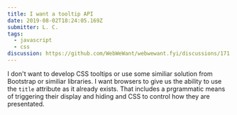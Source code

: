 ```yaml
---
title: I want a tooltip API
date: 2019-08-02T18:24:05.169Z
submitter: L. C.
tags:
  - javascript
  - css
discussion: https://github.com/WebWeWant/webwewant.fyi/discussions/171
---
```


I don't want to develop CSS tooltips or use some similiar solution from Bootstrap or similiar libraries. I want browsers to give us the ability to use the `title` attribute as it already exists. That includes a prgrammatic means of triggering their display and hiding and CSS to control how they are presentated.
